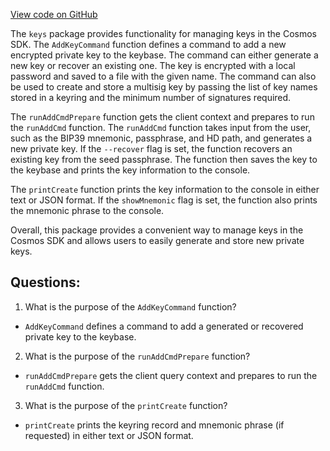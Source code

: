 [View code on GitHub](https://github.com/cosmos/cosmos-sdk.git/client/keys/add.go)

The `keys` package provides functionality for managing keys in the Cosmos SDK. The `AddKeyCommand` function defines a command to add a new encrypted private key to the keybase. The command can either generate a new key or recover an existing one. The key is encrypted with a local password and saved to a file with the given name. The command can also be used to create and store a multisig key by passing the list of key names stored in a keyring and the minimum number of signatures required. 

The `runAddCmdPrepare` function gets the client context and prepares to run the `runAddCmd` function. The `runAddCmd` function takes input from the user, such as the BIP39 mnemonic, passphrase, and HD path, and generates a new private key. If the `--recover` flag is set, the function recovers an existing key from the seed passphrase. The function then saves the key to the keybase and prints the key information to the console. 

The `printCreate` function prints the key information to the console in either text or JSON format. If the `showMnemonic` flag is set, the function also prints the mnemonic phrase to the console. 

Overall, this package provides a convenient way to manage keys in the Cosmos SDK and allows users to easily generate and store new private keys.
## Questions: 
 1. What is the purpose of the `AddKeyCommand` function?
- `AddKeyCommand` defines a command to add a generated or recovered private key to the keybase.

2. What is the purpose of the `runAddCmdPrepare` function?
- `runAddCmdPrepare` gets the client query context and prepares to run the `runAddCmd` function.

3. What is the purpose of the `printCreate` function?
- `printCreate` prints the keyring record and mnemonic phrase (if requested) in either text or JSON format.
